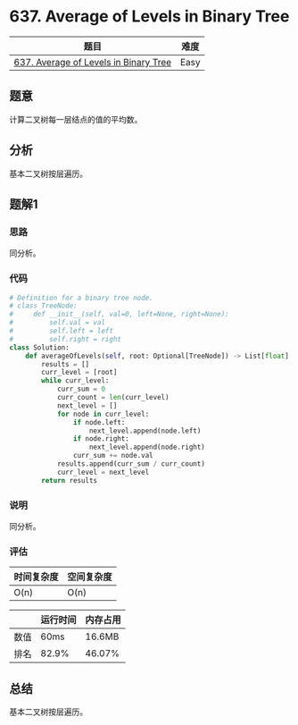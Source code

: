# 637. Average of Levels in Binary Tree

| 题目 | 难度 |
| ---- | ---- |
| [637. Average of Levels in Binary Tree](https://leetcode.com/problems/average-of-levels-in-binary-tree/) | Easy |

## 题意

计算二叉树每一层结点的值的平均数。

## 分析

基本二叉树按层遍历。

## 题解1

### 思路

同分析。

### 代码

```python
# Definition for a binary tree node.
# class TreeNode:
#     def __init__(self, val=0, left=None, right=None):
#         self.val = val
#         self.left = left
#         self.right = right
class Solution:
    def averageOfLevels(self, root: Optional[TreeNode]) -> List[float]:
        results = []
        curr_level = [root]
        while curr_level:
            curr_sum = 0
            curr_count = len(curr_level)
            next_level = []
            for node in curr_level:
                if node.left:
                    next_level.append(node.left)
                if node.right:
                    next_level.append(node.right)
                curr_sum += node.val
            results.append(curr_sum / curr_count)
            curr_level = next_level
        return results
```

### 说明

同分析。

### 评估

| 时间复杂度 | 空间复杂度 |
| ---- | ---- |
| O(n) | O(n) |

| | 运行时间 | 内存占用 |
| ---- | ---- | ---- |
| 数值 | 60ms | 16.6MB |
| 排名 | 82.9% | 46.07% |

## 总结

基本二叉树按层遍历。
